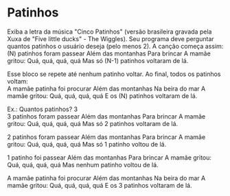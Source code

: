 # Patinhos
Exiba a letra da música "Cinco Patinhos" (versão brasileira gravada pela Xuxa de "Five little ducks" - The Wiggles). 
Seu programa deve perguntar quantos patinhos o usuário deseja (pelo menos 2).  A canção começa assim:  
(N) patinhos foram passear 
Além das montanhas Para brincar 
A mamãe gritou: Quá, quá, quá, quá 
Mas só (N-1) patinhos voltaram de lá. 

Esse bloco se repete até nenhum patinho voltar. 
Ao final, todos os patinhos voltam:  
A mamãe patinha foi procurar 
Além das montanhas Na beira do mar 
A mamãe gritou: Quá, quá, quá, quá 
E os (N) patinhos voltaram de lá. 

Ex.: 
Quantos patinhos? 3  
3 patinhos foram passear 
Além das montanhas Para brincar 
A mamãe gritou: Quá, quá, quá, quá 
Mas só 2 patinhos voltaram de lá.  

2 patinhos foram passear 
Além das montanhas Para brincar 
A mamãe gritou: Quá, quá, quá, quá 
Mas só 1 patinho voltou de lá.  

1 patinho foi passear 
Além das montanhas Para brincar 
A mamãe gritou: Quá, quá, quá, quá 
Mas nenhum patinho voltou de lá.  

A mamãe patinha foi procurar 
Além das montanhas Na beira do mar 
A mamãe gritou: Quá, quá, quá, quá 
E os 3 patinhos voltaram de lá.
